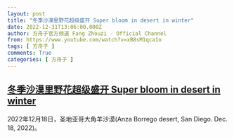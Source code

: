 ```yaml
---
layout: post
title: "冬季沙漠里野花超级盛开 Super bloom in desert in winter"
date: 2022-12-31T13:06:00.000Z
author: 方舟子官方频道 Fang Zhouzi - Official Channel
from: https://www.youtube.com/watch?v=xB8sM1qca1o
tags: [ 方舟子 ]
comments: True
categories: [ 方舟子 ]
---
```

<!--1672491960000-->
[冬季沙漠里野花超级盛开 Super bloom in desert in winter](https://www.youtube.com/watch?v=xB8sM1qca1o)
------

<div>
2022年12月18日，圣地亚哥大角羊沙漠(Anza Borrego desert, San Diego. Dec. 18, 2022)。
</div>
